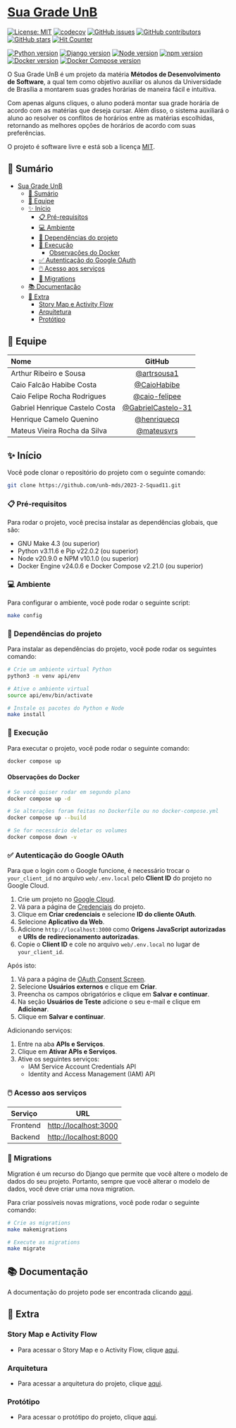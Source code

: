 # [Sua Grade UnB](https://suagradeunb.com.br/)

[![License: MIT](https://img.shields.io/badge/License-MIT-yellow.svg)](./LICENSE)
[![codecov](https://codecov.io/gh/unb-mds/2023-2-Squad11/branch/main/graph/badge.svg?token=ZQZQZQZQZQ)](https://codecov.io/gh/unb-mds/2023-2-Squad11)
[![GitHub issues](https://img.shields.io/github/issues/unb-mds/2023-2-Squad11)](https://img.shields.io/github/issues/unb-mds/2023-2-Squad11)
[![GitHub contributors](https://img.shields.io/github/contributors/unb-mds/2023-2-Squad11)](https://img.shields.io/github/contributors/unb-mds/2023-2-Squad11)
[![GitHub stars](https://img.shields.io/github/stars/unb-mds/2023-2-Squad11)](https://img.shields.io/github/stars/unb-mds/2023-2-Squad11)
[![Hit Counter](https://views.whatilearened.today/views/github/unb-mds/2023-2-Squad11.svg)](https://views.whatilearened.today/views/github/unb-mds/2023-2-Squad11.svg)
</br>

[![Python version](https://img.shields.io/badge/python-3.11.6-blue)](https://www.python.org/downloads/release/python-3116/)
[![Django version](https://img.shields.io/badge/django-4.2.5-blue)](https://www.djangoproject.com/download/)
[![Node version](https://img.shields.io/badge/node-20.9.0-blue)](https://nodejs.org/en/download/)
[![npm version](https://img.shields.io/badge/npm-10.2.3-blue)](https://nodejs.org/en/download/)
[![Docker version](https://img.shields.io/badge/docker-24.0.7-blue)](https://docs.docker.com/engine/install/)
[![Docker Compose version](https://img.shields.io/badge/docker_compose-2.21.0-blue)](https://docs.docker.com/compose/install/)

O Sua Grade UnB é um projeto da matéria **Métodos de Desenvolvimento de Software**, a qual tem como objetivo auxiliar os alunos da Universidade de Brasília a montarem suas grades horárias de maneira fácil e intuitiva.

Com apenas alguns cliques, o aluno poderá montar sua grade horária de acordo com as matérias que deseja cursar. Além disso, o sistema auxiliará o aluno ao resolver os conflitos de horários entre as matérias escolhidas, retornando as melhores opções de horários de acordo com suas preferências.

O projeto é software livre e está sob a licença [MIT](./LICENSE).

## 📝 Sumário

- [Sua Grade UnB](#sua-grade-unb)
  - [📝 Sumário](#-sumário)
  - [👥 Equipe](#-equipe)
  - [✨ Início](#-início)
    - [📋 Pré-requisitos](#-pré-requisitos)
    - [💻 Ambiente](#-ambiente)
    - [📁 Dependências do projeto](#-dependências-do-projeto)
    - [💾 Execução](#-execução)
      - [Observações do Docker](#observações-do-docker)
    - [✅ Autenticação do Google OAuth](#-autenticação-do-google-oauth)
    - [🖱️ Acesso aos serviços](#️-acesso-aos-serviços)
    - [📍 Migrations](#-migrations)
  - [📚 Documentação](#-documentação)
  - [📎 Extra](#-extra)
    - [Story Map e Activity Flow](#story-map-e-activity-flow)
    - [Arquitetura](#arquitetura)
    - [Protótipo](#protótipo)

## 👥 Equipe

| Nome | GitHub |
| :--- | :----: |
| Arthur Ribeiro e Sousa | [@artrsousa1](https://github.com/artrsousa1) |
| Caio Falcão Habibe Costa | [@CaioHabibe](https://github.com/CaioHabibe) |
| Caio Felipe Rocha Rodrigues| [@caio-felipee](https://github.com/caio-felipee) |
| Gabriel Henrique Castelo Costa | [@GabrielCastelo-31](https://github.com/GabrielCastelo-31) |
| Henrique Camelo Quenino | [@henriquecq](https://github.com/henriquecq) |
| Mateus Vieira Rocha da Silva | [@mateusvrs](https://github.com/mateusvrs) |

## ✨ Início

Você pode clonar o repositório do projeto com o seguinte comando:

```bash
git clone https://github.com/unb-mds/2023-2-Squad11.git
```

### 📋 Pré-requisitos

Para rodar o projeto, você precisa instalar as dependências globais, que são:

- GNU Make 4.3 (ou superior)
- Python v3.11.6 e Pip v22.0.2 (ou superior)
- Node v20.9.0 e NPM v10.1.0 (ou superior)
- Docker Engine v24.0.6 e Docker Compose v2.21.0 (ou superior)

### 💻 Ambiente

Para configurar o ambiente, você pode rodar o seguinte script:

```bash
make config
```

### 📁 Dependências do projeto

Para instalar as dependências do projeto, você pode rodar os seguintes comando:

```bash
# Crie um ambiente virtual Python
python3 -m venv api/env

# Ative o ambiente virtual
source api/env/bin/activate

# Instale os pacotes do Python e Node
make install
```

### 💾 Execução

Para executar o projeto, você pode rodar o seguinte comando:

```bash
docker compose up
```

#### Observações do Docker

```bash
# Se você quiser rodar em segundo plano
docker compose up -d

# Se alterações foram feitas no Dockerfile ou no docker-compose.yml
docker compose up --build

# Se for necessário deletar os volumes
docker compose down -v
```

### ✅ Autenticação do Google OAuth

Para que o login com o Google funcione, é necessário trocar o `your_client_id` no arquivo `web/.env.local` pelo **Client ID** do projeto no Google Cloud.

1. Crie um projeto no [Google Cloud](https://console.cloud.google.com/).
2. Vá para a página de [Credenciais](https://console.cloud.google.com/apis/credentials) do projeto.
3. Clique em **Criar credenciais** e selecione **ID do cliente OAuth**.
4. Selecione **Aplicativo da Web**.
5. Adicione `http://localhost:3000` como **Origens JavaScript autorizadas** e **URIs de redirecionamento autorizadas**.
6. Copie o **Client ID** e cole no arquivo `web/.env.local` no lugar de `your_client_id`.

Após isto:

1. Vá para a página de [OAuth Consent Screen](https://console.cloud.google.com/apis/credentials/consent).
2. Selecione **Usuários externos** e clique em **Criar**.
3. Preencha os campos obrigatórios e clique em **Salvar e continuar**.
4. Na seção **Usuários de Teste** adicione o seu e-mail e clique em **Adicionar**.
5. Clique em **Salvar e continuar**.

Adicionando serviços:

1. Entre na aba **APIs e Serviços**.
2. Clique em **Ativar APIs e Serviços**.
3. Ative os seguintes serviços:
    - IAM Service Account Credentials API
    - Identity and Access Management (IAM) API

### 🖱️ Acesso aos serviços

| Serviço | URL |
| :--- | :----: |
| Frontend | [http://localhost:3000](http://localhost:3000) |
| Backend | [http://localhost:8000](http://localhost:8000) |

### 📍 Migrations

Migration é um recurso do Django que permite que você altere o modelo de dados do seu projeto. Portanto, sempre que você alterar o modelo de dados, você deve criar uma nova migration.

Para criar possíveis novas migrations, você pode rodar o seguinte comando:

```bash
# Crie as migrations
make makemigrations

# Execute as migrations
make migrate
```

## 📚 Documentação

A documentação do projeto pode ser encontrada clicando [aqui](https://unb-mds.github.io/2023-2-Squad11/).

## 📎 Extra

### Story Map e Activity Flow

- Para acessar o Story Map e o Activity Flow, clique [aqui](https://miro.com/app/board/uXjVNYnku7s=/?share_link_id=596015837126).

### Arquitetura

- Para acessar a arquitetura do projeto, clique [aqui](https://www.figma.com/file/ZhAq8LRcclpWHYi4XnUySw/Sua-Grade-UnB---System-Design?type=whiteboard&node-id=0%3A1&t=k46HHNk4NotrkTpX-1).

### Protótipo

- Para acessar o protótipo do projeto, clique [aqui](https://www.figma.com/proto/o5Ffh1fWmmQz7KcDGuHrVP/Sua-grade-UNB?type=design&node-id=16-2775&scaling=scale-down&page-id=0%3A1&mode=design&t=L5JwoVdZsjyLBGdb-1).
